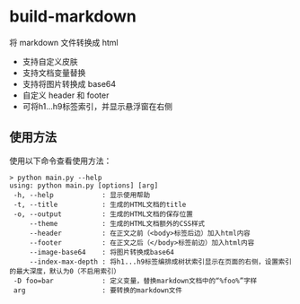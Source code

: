 # build-markdown
将 markdown 文件转换成 html  

+ 支持自定义皮肤
+ 支持文档变量替换
+ 支持将图片转换成 base64
+ 自定义 header 和 footer
+ 可将h1...h9标签索引，并显示悬浮窗在右侧

## 使用方法
使用以下命令查看使用方法：

	> python main.py --help
    using: python main.py [options] [arg]
	 -h, --help            : 显示使用帮助
     -t, --title           : 生成的HTML文档的title
     -o, --output          : 生成的HTML文档的保存位置
         --theme           : 生成的HTML文档额外的CSS样式
         --header          : 在正文之前（<body>标签后边）加入html内容
         --footer          : 在正文之后（</body>标签前边）加入html内容
         --image-base64    : 将图片转换成base64
         --index-max-depth : 将h1...h9标签编排成树状索引显示在页面的右侧，设置索引的最大深度，默认为0（不启用索引）
     -D foo=bar            : 定义变量，替换markdown文档中的“%foo%”字样
     arg                   : 要转换的markdown文件
